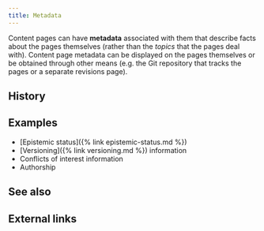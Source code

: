 ```yaml
---
title: Metadata
---
```


Content pages can have **metadata** associated with them that describe facts
about the pages themselves (rather than the *topics* that the pages deal with).
Content page metadata can be displayed on the pages themselves or be obtained
through other means (e.g. the Git repository that tracks the pages or a
separate revisions page).

## History

## Examples

- [Epistemic status]({% link epistemic-status.md %})
- [Versioning]({% link versioning.md %}) information
- Conflicts of interest information
- Authorship

## See also

## External links
